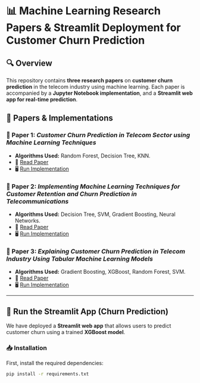 # 📊 Machine Learning Research Papers & Streamlit Deployment for Customer Churn Prediction  

## 🔍 Overview  
This repository contains **three research papers** on **customer churn prediction** in the telecom industry using machine learning. Each paper is accompanied by a **Jupyter Notebook implementation**, and a **Streamlit web app for real-time prediction**.  

## 📂 Papers & Implementations  
### 📌 Paper 1: *Customer Churn Prediction in Telecom Sector using Machine Learning Techniques*  
- **Algorithms Used:** Random Forest, Decision Tree, KNN.  
- 📄 [Read Paper](Paper1.pdf)  
- 🖥️ [Run Implementation](Paper1.ipynb)  

### 📌 Paper 2: *Implementing Machine Learning Techniques for Customer Retention and Churn Prediction in Telecommunications*  
- **Algorithms Used:** Decision Tree, SVM, Gradient Boosting, Neural Networks.  
- 📄 [Read Paper](Paper2.pdf)  
- 🖥️ [Run Implementation](Paper2.ipynb)  

### 📌 Paper 3: *Explaining Customer Churn Prediction in Telecom Industry Using Tabular Machine Learning Models*  
- **Algorithms Used:** Gradient Boosting, XGBoost, Random Forest, SVM.  
- 📄 [Read Paper](Paper3.pdf)  
- 🖥️ [Run Implementation](Paper3.ipynb)  

---

## 🎯 **Run the Streamlit App (Churn Prediction)**  
We have deployed a **Streamlit web app** that allows users to predict customer churn using a trained **XGBoost model**.  

### **📥 Installation**
First, install the required dependencies:  
```sh
pip install -r requirements.txt
